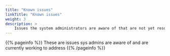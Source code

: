 ```yaml
---
title: "Known issues"
linkTitle: "Known issues"
weight: 3
description: >
    Issues the system administrators are aware of that are not yet resolved
---
```


{{% pageinfo %}}
These are issues sys admins are aware of and are currently working to address
{{% /pageinfo %}}